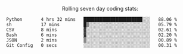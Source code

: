<!--<p align="center">
  <img width="auto" src ="https://github-readme-stats.vercel.app/api/top-langs/?username=syrkis&layout=compact&hide_border=true&theme=darcula&bg_color=00000000&langs_count=6&hide=jupyter%20notebook,JavaScript,HTML" width = 400>
      <img src ="https://github-readme-streak-stats.herokuapp.com?user=syrkis&theme=darcula&hide_border=true&background=FFFFFF00" width = 400>

</p>-->
<p align="center">Rolling seven day coding stats:</p>
<!--START_SECTION:waka-->

```text
Python       4 hrs 32 mins   ██████████████████████░░░   88.06 %
sh           17 mins         █▒░░░░░░░░░░░░░░░░░░░░░░░   05.79 %
CSV          8 mins          ▓░░░░░░░░░░░░░░░░░░░░░░░░   02.61 %
Bash         6 mins          ▓░░░░░░░░░░░░░░░░░░░░░░░░   02.20 %
JSON         2 mins          ▒░░░░░░░░░░░░░░░░░░░░░░░░   00.89 %
Git Config   0 secs          ░░░░░░░░░░░░░░░░░░░░░░░░░   00.31 %
```

<!--END_SECTION:waka-->
